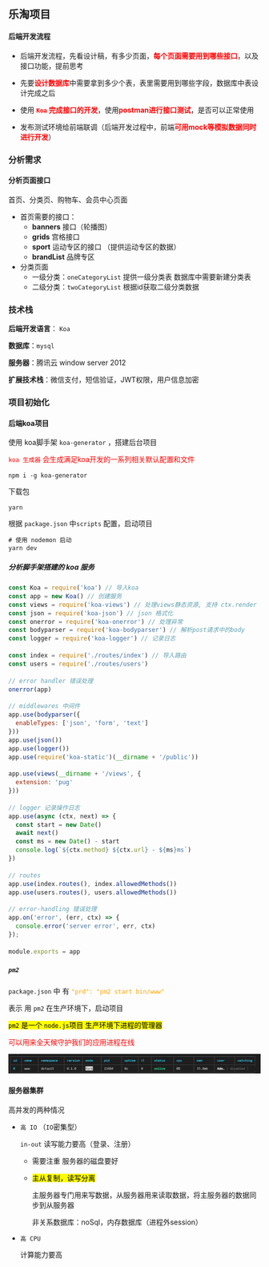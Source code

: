 ## 乐淘项目

#### 后端开发流程

* 后端开发流程，先看设计稿，有多少页面，<font color='red'>**每个页面需要用到哪些接口**</font>，以及接口功能，提前思考

* 先要<font color='red'>**设计数据库**</font>中需要拿到多少个表，表里需要用到哪些字段，数据库中表设计完成之后

* 使用<font color='red'> **`Koa` 完成接口的开发**</font>，使用<font color='red'>**postman进行接口测试**</font>，是否可以正常使用
* 发布测试环境给前端联调（后端开发过程中，前端<font color='red'>**可用mock等模拟数据同时进行开发**</font>）

### 分析需求

#### 分析页面接口

首页、分类页、购物车、会员中心页面

* 首页需要的接口：
  * **banners** 接口（轮播图）
  * **grids** 宫格接口
  * **sport** 运动专区的接口 （提供运动专区的数据）
  * **brandList**  品牌专区
* 分类页面
  * 一级分类：`oneCategoryList` 提供一级分类表 数据库中需要新建分类表
  * 二级分类：`twoCategoryList` 根据id获取二级分类数据

### 技术栈

**后端开发语言**： `Koa `

**数据库**：`mysql`

**服务器**：腾讯云 window server 2012

**扩展技术栈**：微信支付，短信验证，JWT权限，用户信息加密



### 项目初始化

#### 后端koa项目

使用 koa脚手架 `koa-generator` ，搭建后台项目

<font color='red'>`koa 生成器` 会生成满足koa开发的一系列相关默认配置和文件</font>

```shell
npm i -g koa-generator
```

下载包

```shell
yarn
```

根据 `package.json` 中`scripts` 配置，启动项目

```shell
# 使用 nodemon 启动
yarn dev
```

##### 分析脚手架搭建的 koa 服务

```js
const Koa = require('koa') // 导入koa
const app = new Koa() // 创建服务
const views = require('koa-views') // 处理views静态资源, 支持 ctx.render
const json = require('koa-json') // json 格式化
const onerror = require('koa-onerror') // 处理异常
const bodyparser = require('koa-bodyparser') // 解析post请求中的body
const logger = require('koa-logger') // 记录日志

const index = require('./routes/index') // 导入路由
const users = require('./routes/users')

// error handler 错误处理
onerror(app)

// middlewares 中间件
app.use(bodyparser({
  enableTypes: ['json', 'form', 'text']
}))
app.use(json())
app.use(logger())
app.use(require('koa-static')(__dirname + '/public'))

app.use(views(__dirname + '/views', {
  extension: 'pug'
}))

// logger 记录操作日志
app.use(async (ctx, next) => {
  const start = new Date()
  await next()
  const ms = new Date() - start
  console.log(`${ctx.method} ${ctx.url} - ${ms}ms`)
})

// routes
app.use(index.routes(), index.allowedMethods())
app.use(users.routes(), users.allowedMethods())

// error-handling 错误处理
app.on('error', (err, ctx) => {
  console.error('server error', err, ctx)
});

module.exports = app

```



##### `pm2` 

`package.json` 中 有<font color='orange'> `"prd": "pm2 start bin/www"`</font>

表示 用 `pm2` 在生产环境下，启动项目

<font style="color:#000;background-color:#ff0">`pm2` 是一个 `node.js`项目 生产环境下进程的管理器</font>

<font color='red'>可以用来全天候守护我们的应用进程在线</font>

![1634033521836](随堂笔记/1634033521836.png)



#### 服务器集群

高并发的两种情况

* `高 IO` （`IO`密集型）

  `in-out` 读写能力要高（登录、注册）

  * 需要注重 服务器的磁盘要好

  * <font style="color:#000;background-color:#ff0">主从复制，读写分离</font>

    主服务器专门用来写数据，从服务器用来读取数据，将主服务器的数据同步到从服务器

    非关系数据库：noSql，内存数据库（进程外session）

* `高 CPU` 

  计算能力要高

